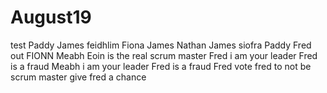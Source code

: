 # August19
test
Paddy
James
feidhlim 
Fiona
James 
Nathan
James 
siofra
Paddy 
Fred out 
FIONN
Meabh
Eoin is the real scrum master
Fred
i am your leader Fred is a fraud
Meabh
i am your leader Fred is a fraud
Fred
vote fred to not be scrum master
give fred a chance

